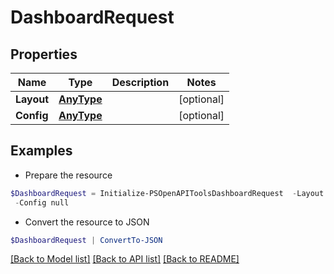 # DashboardRequest
## Properties

Name | Type | Description | Notes
------------ | ------------- | ------------- | -------------
**Layout** | [**AnyType**](.md) |  | [optional] 
**Config** | [**AnyType**](.md) |  | [optional] 

## Examples

- Prepare the resource
```powershell
$DashboardRequest = Initialize-PSOpenAPIToolsDashboardRequest  -Layout null `
 -Config null
```

- Convert the resource to JSON
```powershell
$DashboardRequest | ConvertTo-JSON
```

[[Back to Model list]](../README.md#documentation-for-models) [[Back to API list]](../README.md#documentation-for-api-endpoints) [[Back to README]](../README.md)

